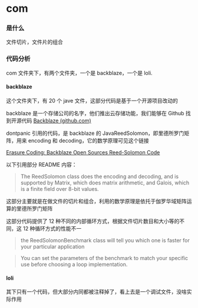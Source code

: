 # com

### 是什么

文件切片，文件片的组合



### 代码分析

com 文件夹下，有两个文件夹，一个是 backblaze，一个是 loli.

#### backblaze

这个文件夹下，有 20 个 jave 文件，这部分代码是基于一个开源项目改动的

backblaze 是一个存储公司的名字，他们推出云存储功能，我们能够在 Github 找到开源代码 [Backblaze (github.com)](https://github.com/Backblaze)

dontpanic 引用的代码，是 backblaze 的 JavaReedSolomon，即里德所罗门矩阵，用来 encoding 和 decoding，它的数学原理可见这个链接

[Erasure Coding: Backblaze Open Sources Reed-Solomon Code](https://www.backblaze.com/blog/reed-solomon/)

以下引用部分 README 内容：

> The ReedSolomon class does the encoding and decoding, and is supported by Matrix, which does matrix arithmetic, and Galois, which is a finite field over 8-bit values.

这部分主要就是在做文件的切片和组合，利用的数学原理是依托于伽罗华域矩阵运算的里德所罗门矩阵

这部分代码提供了 12 种不同的内部循环方式，根据文件切片数目和大小等的不同，这 12 种循环方式的性能不一

> the ReedSolomonBenchmark class will tell you which one is faster for your particular application

> You can set the parameters of the benchmark to match your specific use before choosing a loop implementation.

 

#### loli

其下只有一个代码，但大部分内同都被注释掉了，看上去是一个调试文件，没啥实际作用


